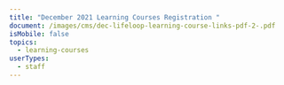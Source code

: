 ```yaml
---
title: "December 2021 Learning Courses Registration "
document: /images/cms/dec-lifeloop-learning-course-links-pdf-2-.pdf
isMobile: false
topics:
  - learning-courses
userTypes:
  - staff
---
```


